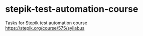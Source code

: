 # stepik-test-automation-course
Tasks for Stepik test automation course
https://stepik.org/course/575/syllabus
